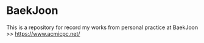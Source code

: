 # BaekJoon

This is a repository for record my works from personal practice at BaekJoon >> https://www.acmicpc.net/
